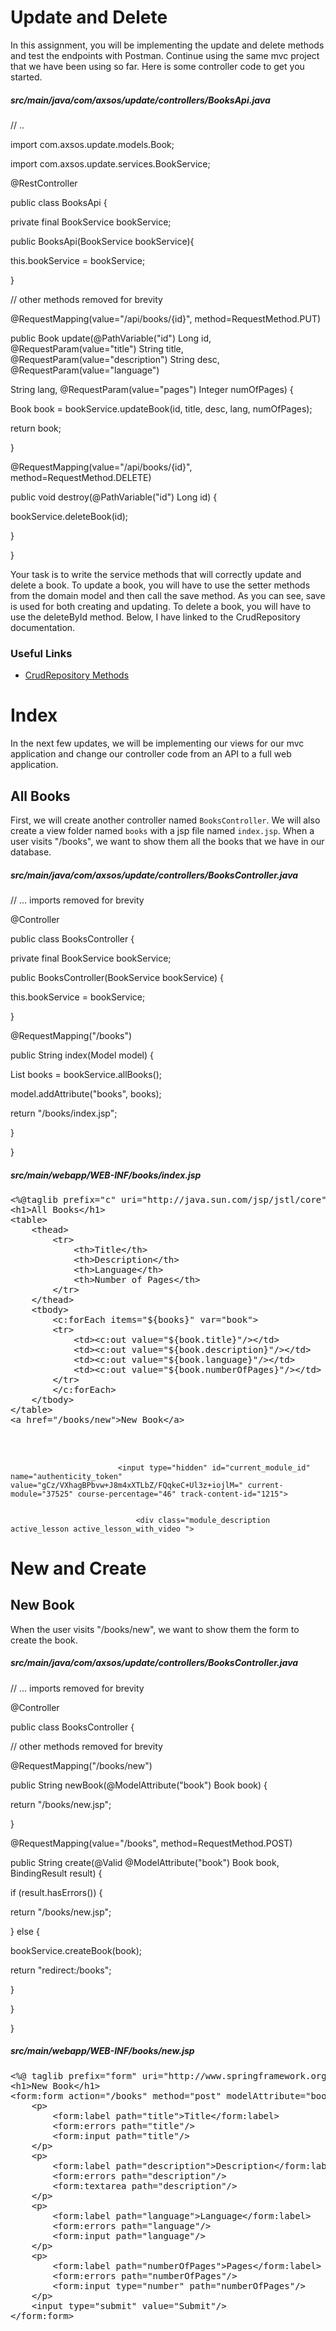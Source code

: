 <div class="module_description active_lesson_with_video ">
									
            
<h1>Update and Delete</h1>  
<p>In this assignment, you will be implementing the update and delete methods and test the endpoints with Postman. Continue using the same mvc project that we have been using so far. Here is some controller code to get you started.</p>
<h5 id="srcmainjavacomcodingdojobookscontrollersbooks.java-1">src/main/java/com/axsos/update/controllers/BooksApi.java</h5>

// ..
<p>import com.axsos.update.models.Book;</p>
<p>import com.axsos.update.services.BookService;</p>
<p>@RestController</p>
<p>public class BooksApi {</p>
<p>    private final BookService bookService;</p>
<p>    public BooksApi(BookService bookService){</p>
<p>        this.bookService = bookService;</p>
<p>    }</p>
<p>    // other methods removed for brevity</p>
<p>    @RequestMapping(value="/api/books/{id}", method=RequestMethod.PUT)</p>
<p>    public Book update(@PathVariable("id") Long id, @RequestParam(value="title") String title, @RequestParam(value="description") String desc, @RequestParam(value="language")</p> <p>String lang, @RequestParam(value="pages") Integer numOfPages) {</p>
<p>        Book book = bookService.updateBook(id, title, desc, lang, numOfPages);</p>
<p>        return book;</p>
<p>    }</p>
<p>    </p>
<p>    @RequestMapping(value="/api/books/{id}", method=RequestMethod.DELETE)</p>
<p>    public void destroy(@PathVariable("id") Long id) {</p>
<p>        bookService.deleteBook(id);</p>
<p>    }</p>
<p>}</p>

<p>Your task is to write the service methods that will correctly update and delete a book. To update a book, you will have to use the setter methods from the domain model and then call the <span>save</span> method. As you can see, <span>save</span> is used for both creating and updating. To delete a book, you will have to use the <span>deleteById</span> method. Below, I have linked to the <span>CrudRepository</span> documentation.
</p>
<div>
    <h3 id="useful-links">Useful Links</h3>
	<ul>
        <li><a href="https://docs.spring.io/spring-data/commons/docs/current/api/org/springframework/data/repository/CrudRepository.html" target="_blank">CrudRepository Methods</a></li>
    </ul>
</div>

<div class="module_description active_lesson active_lesson_with_video ">
									
            
            
            
<h1>Index</h1>
<p>In the next few updates, we will be implementing our views for our mvc application and change our controller code from an API to a full web application.</p>
<h2>All Books</h2>
<p>First, we will create another controller named <code>BooksController</code>. We will also create a view folder named <code>books</code> with a jsp file named <code>index.jsp</code>. When a user visits "/books", we want to show them all the books that we have in our database.</p>
<h5>src/main/java/com/axsos/update/controllers/BooksController.java</h5>
<p>// ... imports removed for brevity</p>
<p>@Controller</p>
<p>public class BooksController {</p>
<p>    private final BookService bookService;</p>
<p>    </p>
<p>    public BooksController(BookService bookService) {</p>
<p>        this.bookService = bookService;</p>
<p>    }</p>
<p>    </p>
<p>    @RequestMapping("/books")</p>
<p>    public String index(Model model) {</p>
<p>        List<Book> books = bookService.allBooks();</p>
<p>        model.addAttribute("books", books);</p>
<p>        return "/books/index.jsp";</p>
<p>    }</p>
<p>}</p>
<h5>src/main/webapp/WEB-INF/books/index.jsp</h5>
<pre class="">&lt;%@taglib prefix="c" uri="http://java.sun.com/jsp/jstl/core"%&gt;    
&lt;h1&gt;All Books&lt;/h1&gt;
&lt;table&gt;
    &lt;thead&gt;
        &lt;tr&gt;
            &lt;th&gt;Title&lt;/th&gt;
            &lt;th&gt;Description&lt;/th&gt;
            &lt;th&gt;Language&lt;/th&gt;
            &lt;th&gt;Number of Pages&lt;/th&gt;
        &lt;/tr&gt;
    &lt;/thead&gt;
    &lt;tbody&gt;
        &lt;c:forEach items="${books}" var="book"&gt;
        &lt;tr&gt;
            &lt;td&gt;&lt;c:out value="${book.title}"/&gt;&lt;/td&gt;
            &lt;td&gt;&lt;c:out value="${book.description}"/&gt;&lt;/td&gt;
            &lt;td&gt;&lt;c:out value="${book.language}"/&gt;&lt;/td&gt;
            &lt;td&gt;&lt;c:out value="${book.numberOfPages}"/&gt;&lt;/td&gt;
        &lt;/tr&gt;
        &lt;/c:forEach&gt;
    &lt;/tbody&gt;
&lt;/table&gt;
&lt;a href="/books/new"&gt;New Book&lt;/a&gt;
</pre>
<p> <br> <br> </p>
<div class="module_content module_content_block">
							
							<input type="hidden" id="current_module_id" name="authenticity_token" value="gCz/VXhagBPbvw+J8m4xXTLbZ/FQqkeC+Ul3z+iojlM=" current-module="37525" course-percentage="46" track-content-id="1215"> 
							

								<div class="module_description active_lesson active_lesson_with_video ">
									
<h1>New and Create</h1>
<h2>New Book</h2>
<p>When the user visits "/books/new", we want to show them the form to create the book.</p>
<h5>src/main/java/com/axsos/update/controllers/BooksController.java</h5>
<p>// ... imports removed for brevity</p>
<p>@Controller</p>
<p>public class BooksController {</p>
<p>    // other methods removed for brevity</p>
<p>    </p>
<p>    @RequestMapping("/books/new")</p>
<p>    public String newBook(@ModelAttribute("book") Book book) {</p>
<p>        return "/books/new.jsp";</p>
<p>    }</p>
<p>    @RequestMapping(value="/books", method=RequestMethod.POST)</p>
<p>    public String create(@Valid @ModelAttribute("book") Book book, BindingResult result) {</p>
<p>        if (result.hasErrors()) {</p>
<p>            return "/books/new.jsp";</p>
<p>        } else {</p>
<p>            bookService.createBook(book);</p>
<p>            return "redirect:/books";</p>
<p>        }</p>
<p>    }</p>
<p>}</p>

<h5>src/main/webapp/WEB-INF/books/new.jsp</h5>
<pre class="">&lt;%@ taglib prefix="form" uri="http://www.springframework.org/tags/form"%&gt;    
&lt;h1&gt;New Book&lt;/h1&gt;
&lt;form:form action="/books" method="post" modelAttribute="book"&gt;
    &lt;p&gt;
        &lt;form:label path="title"&gt;Title&lt;/form:label&gt;
        &lt;form:errors path="title"/&gt;
        &lt;form:input path="title"/&gt;
    &lt;/p&gt;
    &lt;p&gt;
        &lt;form:label path="description"&gt;Description&lt;/form:label&gt;
        &lt;form:errors path="description"/&gt;
        &lt;form:textarea path="description"/&gt;
    &lt;/p&gt;
    &lt;p&gt;
        &lt;form:label path="language"&gt;Language&lt;/form:label&gt;
        &lt;form:errors path="language"/&gt;
        &lt;form:input path="language"/&gt;
    &lt;/p&gt;
    &lt;p&gt;
        &lt;form:label path="numberOfPages"&gt;Pages&lt;/form:label&gt;
        &lt;form:errors path="numberOfPages"/&gt;     
        &lt;form:input type="number" path="numberOfPages"/&gt;
    &lt;/p&gt;    
    &lt;input type="submit" value="Submit"/&gt;
&lt;/form:form&gt;    
</pre>
									
